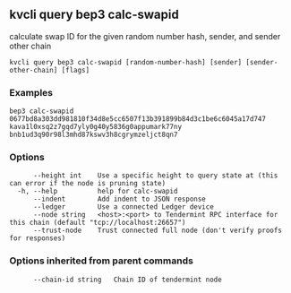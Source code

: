 <!--
title: calc-swapid
-->
## kvcli query bep3 calc-swapid

calculate swap ID for the given random number hash, sender, and sender other chain

```
kvcli query bep3 calc-swapid [random-number-hash] [sender] [sender-other-chain] [flags]
```

### Examples

```
bep3 calc-swapid 0677bd8a303dd981810f34d8e5cc6507f13b391899b84d3c1be6c6045a17d747 kava1l0xsq2z7gqd7yly0g40y5836g0appumark77ny bnb1ud3q90r98l3mhd87kswv3h8cgrymzeljct8qn7
```

### Options

```
      --height int    Use a specific height to query state at (this can error if the node is pruning state)
  -h, --help          help for calc-swapid
      --indent        Add indent to JSON response
      --ledger        Use a connected Ledger device
      --node string   <host>:<port> to Tendermint RPC interface for this chain (default "tcp://localhost:26657")
      --trust-node    Trust connected full node (don't verify proofs for responses)
```

### Options inherited from parent commands

```
      --chain-id string   Chain ID of tendermint node
```

